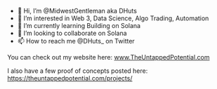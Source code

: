 - 👋 Hi, I’m @MidwestGentleman aka DHuts
- 👀 I’m interested in Web 3, Data Science, Algo Trading, Automation
- 🌱 I’m currently learning Building on Solana
- 💞️ I’m looking to collaborate on Solana
- 📫 How to reach me @DHuts_ on Twitter

You can check out my website here:
www.TheUntappedPotential.com

I also have a few proof of concepts posted here:
https://theuntappedpotential.com/projects/

<!---
MidwestGentleman/MidwestGentleman is a ✨ special ✨ repository because its `README.md` (this file) appears on your GitHub profile.
You can click the Preview link to take a look at your changes.
--->

